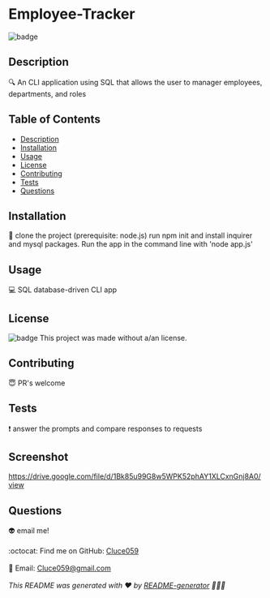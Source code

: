 # Employee-Tracker
  ![badge](https://img.shields.io/badge/license--blueviolet)
  <br />
  ## Description
  🔍 An CLI application using SQL that allows the user to manager employees, departments, and roles
  ## Table of Contents
  - [Description](#description)
  - [Installation](#installation)
  - [Usage](#usage)
  - [License](#license)
  - [Contributing](#contributing)
  - [Tests](#tests)
  - [Questions](#questions)
  ## Installation
  💾 clone the project (prerequisite: node.js)  run npm init and install inquirer and mysql packages. Run the app in the command line with 'node app.js'
  ## Usage
  💻 SQL database-driven CLI app
  ## License
  
  ![badge](https://img.shields.io/badge/license--blueviolet)
  This project was made without a/an  license.
  
  ## Contributing
  😇 PR's welcome
  ## Tests
  ❗  answer the prompts and compare responses to requests

  ## Screenshot
  https://drive.google.com/file/d/1Bk85u99G8w5WPK52phAY1XLCxnGnj8A0/view

  ## Questions
  👽 email me!<br />
  <br />
  :octocat: Find me on GitHub: [Cluce059](https://github.com/Cluce059)<br />
  <br />
  💬 Email: Cluce059@gmail.com<br /><br />
  _This README was generated with ❤️ by [README-generator](https://github.com/Cluce059/readme-generator) 	👀👀👀_